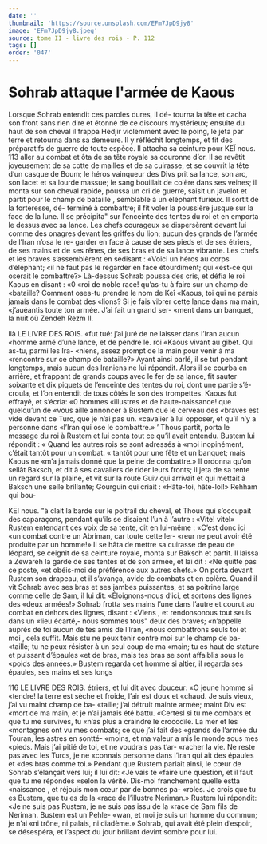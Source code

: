 ```yaml
---
date: ''
thumbnail: 'https://source.unsplash.com/EFm7JpD9jy8'
image: 'EFm7JpD9jy8.jpeg'
source: tome II - livre des rois - P. 112
tags: []
order: '047'
---
```


# Sohrab attaque l'armée de Kaous

Lorsque Sohrab entendit ces paroles dures, il dé-
tourna la tête et cacha son front sans rien dire et étonné de ce discours mystérieux; ensuite du haut
de son cheval il frappa Hedjir violemment avec le poing, le jeta par terre et retourna dans sa demeure. Il y réfléchit longtemps, et fit des préparatifs de
guerre de toute espèce. Il attacha sa ceinture pour
KEÏ nous. 113 aller au combat et ôta de sa tête royale sa couronne
d’or. Il se revêtit joyeusement de sa cotte de mailles
et de sa cuirasse, et se couvrit la tête d’un casque
de Boum; le héros vainqueur des Divs prit sa lance, son arc, son lacet et sa lourde massue; le sang bouillait de colère dans ses veines; il monta sur son cheval rapide, poussa un cri de guerre, saisit un javelot et partit pour le champ de bataille , semblable à un éléphant furieux. Il sortit de la forteresse, dé-
terminé à combattre; il fit voler la poussière jusque
sur la face de la lune. Il se précipita" sur l’enceinte
des tentes du roi et en emporta le dessus avec sa lance. Les chefs courageux se dispersèrent devant lui comme des onagres devant les griffes du lion; aucun des grands de l’armée de l’Iran n’osa le re-
garder en face à cause de ses pieds et de ses étriers,
de ses mains et de ses rênes, de ses bras et de sa lance vibrante. Les chefs et les braves s’assemblèrent
en sedisant : «Voici un héros au corps d’éléphant;
«il ne faut pas le regarder en face étourdiment; qui «est-ce qui oserait le combattre?» Là-dessus Sohrab poussa des cris, et défia le roi Kaous en disant : «0 «roi de noble race! qu’as-tu à faire sur un champ de «bataille? Comment oses-tu prendre le nom de Keî «Kaous, toi qui ne parais jamais dans le combat des
«lions? Si je fais vibrer cette lance dans ma main, «j’auéantis toute ton armée. J’ai fait un grand ser-
«ment dans un banquet, la nuit où Zendeh Rezm Il.

llà LE LIVRE DES ROIS.
«fut tué: j’ai juré de ne laisser dans l’Iran aucun
«homme armé d’une lance, et de pendre le. roi «Kaous vivant au gibet. Qui as-tu, parmi les Ira- «niens, assez prompt de la main pour venir à ma «rencontre sur ce champ de bataille?»
Ayant ainsi parlé, il se tut pendant longtemps, mais aucun des Iraniens ne lui répondit. Alors il se courba en arrière, et frappant de grands coups avec le fer de sa lance, fit sauter soixante et dix piquets de l’enceinte des tentes du roi, dont une partie s’é-
croula, et l’on entendit de tous côtés le son des trompettes. Kaous fut effrayé, et s’écria: «0 hommes
«illustres et de haute-naissance! que quelqu’un de «vous aille annoncer à Bustem que le cerveau des «braves est vide devant ce Turc, que je n’ai pas un. «cavalier à lui opposer, et qu’il n’y a personne dans
«l’Iran qui ose le combattre.» ’
Thous partit, porta le message du roi à Rustem et lui conta tout ce qu’il avait entendu. Bustem lui répondit : « Quand les autres rois se sont adressés à
«moi inopinément, c’était tantôt pour un combat.
« tantôt pour une fête et un banquet; mais Kaous ne «m’a jamais donné que la peine de combattre.» Il ordonna qu’on sellât Baksch, et dit à ses cavaliers
de rider leurs fronts; il jeta de sa tente un regard sur la plaine, et vit sur la route Guiv qui arrivait et qui mettait à Baksch une selle brillante; Gourguin qui criait : «Hâte-toi, hâte-loi!» Rehham qui bou-

KEI nous. "à clait la barde sur le poitrail du cheval, et Thous qui
s’occupait des caparaçons, pendant qu’ils se disaient
l’un à l’autre : «Vite! vitel» Rustem entendant ces
voix de sa tente, dit en lui-même : «C’est donc ici
«un combat contre un Abriman, car toute cette ler- «reur ne peut avoir été produite par un homme!»
Il se hâta de mettre sa cuirasse de peau de léopard,
se ceignit de sa ceinture royale, monta sur Baksch et partit. Il laissa à Zewareh la garde de ses tentes et de son armée, et lai dit : «Ne quitte pas ce poste,
«et obéis-moi de préférence aux autres chefs.»
On porta devant Rustem son drapeau, et il s’avança, avide de combats et en colère. Quand il
vit Sohrab avec ses bras et ses jambes puissantes, et sa poitrine large comme celle de Sam, il lui dit: «Éloignons-nous d’ici, et sortons des lignes des
«deux armées!» Sohrab frotta ses mains l’une dans
l’autre et courut au combat en dehors des lignes, disant : «Viens , et rendonsonous tout seuls dans un «lieu écarté,- nous sommes tous" deux des braves; «n’appelle auprès de toi aucun de tes amis de l’lran,
«nous combattrons seuls toi et moi , cela suffit. Mais
stu ne peux tenir contre moi sur le champ de ba- «taille; tu ne peux résister à un seul coup de ma «main; tu es haut de stature et puissant d’épaules
«et de bras, mais tes bras se sont affaiblis sous le «poids des années.» Bustem regarda cet homme si altier, il regarda ses épaules, ses mains et ses longs

116 LE LIVRE DES ROIS.
étriers, et lui dit avec douceur: «O jeune homme si «tendre! la terre est sèche et froide, l’air est doux et «chaud. Je suis vieux, j’ai vu maint champ de ba- «taille; j’ai détruit mainte armée; maint Div est
«mort de ma main, et je n’ai jamais été battu. «Certesl si tu me combats et que tu me survives, tu «n’as plus à craindre le crocodile. La mer et les «montagnes ont vu mes combats; ce que j’ai fait des «grands de l’armée du Touran, les astres en sontté-
«moins, et ma valeur a mis le monde sous mes «pieds. Mais j’ai pitié de toi, et ne voudrais pas t’ar-
«racher la vie. Ne reste pas avec les Turcs, je ne «connais personne dans l’Iran qui ait des épaules et
«des bras comme toi.»
Pendant que Rustem parlait ainsi, le cœur de Sohrab s’élançait vers lui; il lui dit: «Je vais te
«faire une question, et il faut que tu me répondes «selon la vérité. Dis-moi franchement quelle estta «naissance , et réjouis mon cœur par de bonnes pa- «roles. Je crois que tu es Bustem, que tu es de la «race de l’illustre Neriman.» Rustem lui répondit:
«Je ne suis pas Rustem, je ne suis pas issu de la «race de Sam fils de Neriman. Bustem est un Pehle- «wan, et moi je suis un homme du commun; je n’ai «ni trône, ni palais, ni diadème.» Sohrab, qui avait
été plein d’espoir, se désespéra, et l’aspect du jour brillant devint sombre pour lui.

